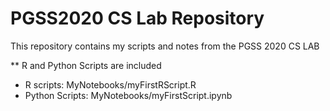 # PGSS2020 CS Lab Repository

This repository contains my scripts and notes from the PGSS 2020 CS LAB

** R and Python Scripts are included
- R scripts:
  MyNotebooks/myFirstRScript.R
- Python Scripts:
  MyNotebooks/myFirstScript.ipynb
